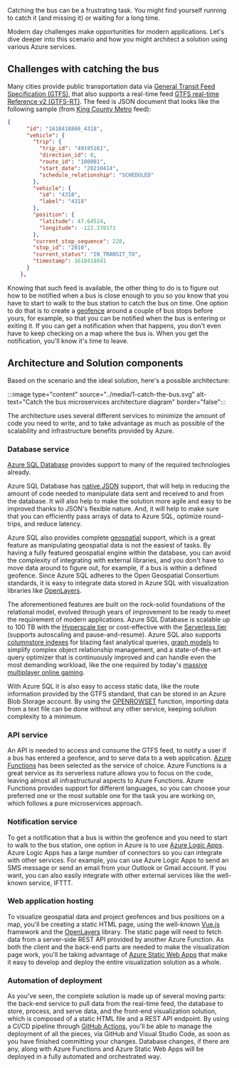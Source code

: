 Catching the bus can be a frustrating task. You might find yourself running to catch it (and missing it) or waiting for a long time.

Modern day challenges make opportunities for modern applications. Let's dive deeper into this scenario and how you might architect a solution using various Azure services.

## Challenges with catching the bus

Many cities provide public transportation data via [General Transit Feed Specification (GTFS)](https://gtfs.org/), that also supports a real-time feed [GTFS real-time Reference v2 (GTFS-RT)](https://gtfs.org/reference/realtime/v2/). The feed is JSON document that looks like the following sample (from [King County Metro](https://kingcounty.gov/depts/transportation/metro/travel-options/bus/app-center/developer-resources.aspx) feed):

```json
{
      "id": "1618418866_4318",
      "vehicle": {
        "trip": {
          "trip_id": "49195161",
          "direction_id": 0,
          "route_id": "100001",
          "start_date": "20210414",
          "schedule_relationship": "SCHEDULED"
        },
        "vehicle": {
          "id": "4318",
          "label": "4318"
        },
        "position": {
          "latitude": 47.64524,
          "longitude": -122.370171
        },
        "current_stop_sequence": 228,
        "stop_id": "2010",
        "current_status": "IN_TRANSIT_TO",
        "timestamp": 1618418841
      }
    },
```

Knowing that such feed is available, the other thing to do is to figure out how to be notified when a bus is close enough to you so you know that you have to start to walk to the bus station to catch the bus on time. One option to do that is to create a [geofence](https://en.wikipedia.org/wiki/Geo-fence) around a couple of bus stops before yours, for example, so that you can be notified when the bus is entering or exiting it. If you can get a notification when that happens, you don't even have to keep checking on a map where the bus is. When you get the notification, you'll know it's time to leave.

## Architecture and Solution components

Based on the scenario and the ideal solution, here's a possible architecture:

:::image type="content" source="../media/1-catch-the-bus.svg" alt-text="Catch the bus microservices architecture diagram" border="false":::

The architecture uses several different services to minimize the amount of code you need to write, and to take advantage as much as possible of the scalability and infrastructure benefits provided by Azure.

### Database service

[Azure SQL Database](https://azure.microsoft.com/services/azure-sql/) provides support to many of the required technologies already.

Azure SQL Database has [native JSON](https://docs.microsoft.com/sql/relational-databases/json/json-data-sql-server) support, that will help in reducing the amount of code needed to manipulate data sent and received to and from the database. It will also help to make the solution more agile and easy to be improved thanks to JSON's flexible nature. And, it will help to make sure that you can efficiently pass arrays of data to Azure SQL, optimize round-trips, and reduce latency.

Azure SQL also provides complete [geospatial](https://docs.microsoft.com/sql/relational-databases/spatial/spatial-data-sql-server) support, which is a great feature as manipulating geospatial data is not the easiest of tasks. By having a fully featured geospatial engine within the database, you can avoid the complexity of integrating with external libraries, and you don't have to move data around to figure out, for example, if a bus is within a defined geofence. Since Azure SQL adheres to the Open Geospatial Consortium standards, it is easy to integrate data stored in Azure SQL with visualization libraries like [OpenLayers](https://openlayers.org/).

The aforementioned features are built on the rock-solid foundations of the relational model, evolved through years of improvement to be ready to meet the requirement of modern applications. Azure SQL Database is scalable up to 100 TB with the [Hyperscale tier](https://docs.microsoft.com/azure/azure-sql/database/service-tier-hyperscale) or cost-effective with the [Serverless tier](https://docs.microsoft.com/azure/azure-sql/database/serverless-tier-overview) (supports autoscaling and pause-and-resume). Azure SQL also supports [columnstore indexes](https://docs.microsoft.com/sql/relational-databases/indexes/columnstore-indexes-design-guidance) for blazing fast analytical queries, [graph models](https://docs.microsoft.com/sql/relational-databases/graphs/sql-graph-overview) to simplify complex object relationship management, and a state-of-the-art query optimizer that is continuously improved and can handle even the most demanding workload, like the one required by today's [massive multiplayer online gaming](https://developer.microsoft.com/games/customer-stories/pearl-abyss-helps-ensure-a-lag-free-game-launch-with-azure/).

With Azure SQL it is also easy to access static data, like the route information provided by the GTFS standard, that can be stored in an Azure Blob Storage account. By using the [OPENROWSET](https://docs.microsoft.com/sql/t-sql/functions/openrowset-transact-sql) function, importing data from a text file can be done without any other service, keeping solution complexity to a minimum.

### API service

An API is needed to access and consume the GTFS feed, to notify a user if a bus has entered a geofence, and to serve data to a web application.  [Azure Functions](https://azure.microsoft.com/services/functions/) has been selected as the service of choice. Azure Functions is a great service as its serverless nature allows you to focus on the code, leaving almost all infrastructural aspects to Azure Functions. Azure Functions provides support for different languages, so you can choose your preferred one or the most suitable one for the task you are working on, which follows a pure microservices approach.

### Notification service

To get a notification that a bus is within the geofence and you need to start to walk to the bus station, one option in Azure is to use [Azure Logic Apps]((https://docs.microsoft.com/azure/logic-apps/logic-apps-overview)). Azure Logic Apps has a large number of connectors so you can integrate with other services. For example, you can use Azure Logic Apps to send an SMS message or send an email from your Outlook or Gmail account. If you want, you can also easily integrate with other external services like the well-known service, IFTTT.

### Web application hosting

To visualize geospatial data and project geofences and bus positions on a map, you'll be creating a static HTML page, using the well-known [Vue.js](https://vuejs.org/) framework and the [OpenLayers](https://openlayers.org/) library. The static page will need to fetch data from a server-side REST API provided by another Azure Function. As both the client and the back-end parts are needed to make the visualization page work, you'll be taking advantage of [Azure Static Web Apps](https://azure.microsoft.com/services/app-service/static/) that make it easy to develop and deploy the entire visualization solution as a whole.

### Automation of deployment

As you've seen, the complete solution is made up of several moving parts: the back-end service to pull data from the real-time feed, the database to store, process, and serve data, and the front-end visualization solution, which is composed of a static HTML file and a REST API endpoint. By using a CI/CD pipeline through [GitHub Actions](https://github.com/features/actions), you'll be able to manage the deployment of all the pieces, via GitHub and Visual Studio Code, as soon as you have finished committing your changes. Database changes, if there are any, along with Azure Functions and Azure Static Web Apps will be deployed in a fully automated and orchestrated way.
